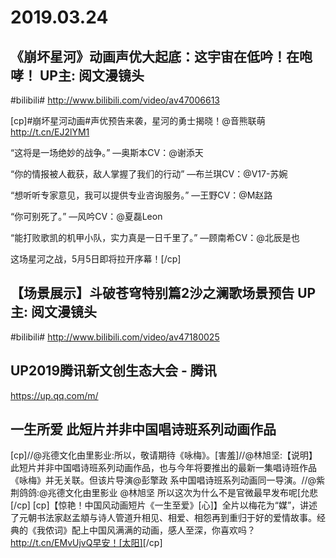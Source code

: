 # 2019.03.24

## 《崩坏星河》动画声优大起底：这宇宙在低吟！在咆哮！ UP主: 阅文漫镜头 
 #bilibili# http://www.bilibili.com/video/av47006613
 
[cp]#崩坏星河动画#声优预告来袭，星河的勇士揭晓！@音熊联萌 
http://t.cn/EJ2lYM1

“这将是一场绝妙的战争。”
—奥斯本CV：@谢添天

“你的情报被人截获，敌人掌握了我们的行动”
—布兰琪CV：@V17-苏婉

“想听听专家意见，我可以提供专业咨询服务。”
—王野CV：@M赵路

“你可别死了。”
—风吟CV：@夏磊Leon

“能打败歌凯的机甲小队，实力真是一日千里了。”
—顾南希CV：@北辰是也

这场星河之战，5月5日即将拉开序幕！[/cp]


## 【场景展示】斗破苍穹特别篇2沙之澜歌场景预告 UP主: 阅文漫镜头 
  #bilibili# http://www.bilibili.com/video/av47180025


## UP2019腾讯新文创生态大会 - 腾讯
https://up.qq.com/m/


## 一生所爱 此短片并非中国唱诗班系列动画作品
[cp]//@兆德文化由里影业:所以，敬请期待《咏梅》。[害羞]//@林旭坚:【说明】此短片并非中国唱诗班系列动画作品，也与今年将要推出的最新一集唱诗班作品《咏梅》并无关联。但该片导演@彭擎政 系中国唱诗班系列动画同一导演。//@紫荆鸽鸽:@兆德文化由里影业 @林旭坚  所以这次为什么不是官微最早发布呢[允悲[/cp]
[cp]【惊艳！中国风动画短片《一生至爱》[心]】全片以梅花为“媒”，讲述了元朝书法家赵孟頫与诗人管道升相见、相爱、相怨再到重归于好的爱情故事。经典的《我侬词》配上中国风满满的动画，感人至深，你喜欢吗？http://t.cn/EMvUjvQ早安！[太阳] ​​​[/cp]
